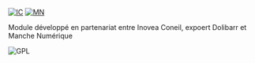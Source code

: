 <a href="https://www.inovea-conseil.com" target="_blank">![IC](https://www.dolibiz.com/wp-content/uploads/2017/09/inovea.png "Inovea Conseil expert Dolibarr")</a>
<a href="https://www.inovea-conseil.com" target="_blank">![MN](https://manchenumerique.fr/wp-content/uploads/2020/02/MANCHE-NUMERIQUE-RVB.png "Manche Numérique")</a>

Module développé en partenariat entre Inovea Coneil, expoert Dolibarr et Manche Numérique

![GPL](https://www.dolibiz.com/wp-content/uploads/2017/09/gpl.png "Licence GPL v3")
